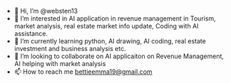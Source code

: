 - 👋 Hi, I’m @websten13
- 👀 I’m interested in AI application in revenue management in Tourism, market analysis, real estate market info update, Coding with AI assistance.
- 🌱 I’m currently learning python, AI drawing, AI coding, real estate investment and business analysis etc.
- 💞️ I’m looking to collaborate on AI applicaiton on Revenue Management, AI helping with market analysis
- 📫 How to reach me bettieemma19@gmail.com

<!---
websten13/websten13 is a ✨ special ✨ repository because its `README.md` (this file) appears on your GitHub profile.
You can click the Preview link to take a look at your changes.
--->
